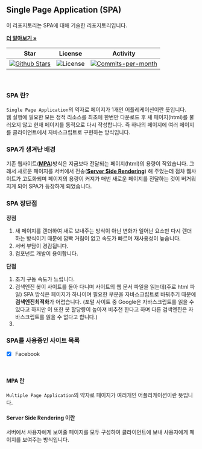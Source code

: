 ## Single Page Application (SPA)

이 리포지토리는 SPA에 대해 기술한 리포지토리입니다. <br />

<a href="https://github.com/devncore/devncore"><strong>더 알아보기 »</strong></a>
 
| Star | License | Activity |
|:----:|:-------:|:--------:|
| <a href="https://github.com/devncore/docs/stargazers"><img src="https://img.shields.io/github/stars/devncore/docs" alt="Github Stars"></a> | <img src="https://img.shields.io/github/license/devncore/docs" alt="License"> | <a href="https://github.com/devncore/docs/pulse"><img src="https://img.shields.io/github/commit-activity/m/devncore/docs" alt="Commits-per-month"></a> |

<br />

### SPA 란?
`Single Page Application`의 약자로 페이지가 1개인 어플레케이션이란 뜻입니다.    
웹 실행에 필요한 모든 정적 리소스를 최초에 한번만 다운로드 후 새 페이지(html)를 불러오지 않고 현재 페이지를 동적으로 다시 작성합니다. 즉 하나의 페이지에 여러 페이지를 클라이언트에서 자바스크립트로 구현하는 방식입니다.

### SPA가 생겨난 배경
기존 웹사이트([**MPA**](#MPA-란))방식은 지금보다 전달되는 페이지(html)의 용량이 작았습니다. 그래서 새로운 페이지를 서버에서 전송([**Server Side Rendering**](#Server-Side-Rendering-이란)) 해 주었는데 점차 웹사이트가 고도화되며 페이지의 용량이 커져가 매번 새로운 페이지를 전달하는 것이 버거워지게 되어 SPA가 등장하게 되었습니다. 

### SPA 장단점
**장점**
1. 새 페이지를 렌더하여 새로 보내주는 방식이 아닌 변화가 일어난 요소만 다시 렌더하는 방식이기 때문에 깜빡 거림이 없고 속도가 빠르며 재사용성이 높습니다.
2. 서버 부담이 경감됩니다.
3. 컴포넌트 개발이 용이합니다.

**단점**
1. 초기 구동 속도가 느립니다.
2. 검색엔진 봇이 사이트를 돌아 다니며 사이트의 웹 문서 파일을 읽는데(주로 html 파일) SPA 방식은 페이지가 하나이며 필요한 부분을 자바스크립트로 바꿔주기 때문에 **검색엔진최적화**가 어렵습니다.   (포털 사이트 중 Google은 자바스크립트를 읽을 수 있다고 하지만 이 또한 봇 할당량이 높아져 비추천 한다고 하며 다른 검색엔진은 자바스크립트를 읽을 수 없다고 합니다.)
3. 


### SPA를 사용중인 사이트 목록
- [x] Facebook

<br />

#### MPA 란 
`Multiple Page Application`의 약자로 페이지가 여러개인 어플리케이션이란 뜻입니다.

#### Server Side Rendering 이란
서버에서 사용자에게 보여줄 페이지를 모두 구성하여 클라이언트에 보내 사용자에게 페이지를 보여주는 방식입니다.






